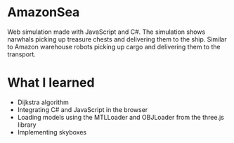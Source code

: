 # AmazonSea
Web simulation made with JavaScript and C#. The simulation shows narwhals picking up treasure chests and delivering them to the ship. Similar to Amazon warehouse robots picking up cargo and delivering them to the transport.

# What I learned
* Dijkstra algorithm
* Integrating C# and JavaScript in the browser
* Loading models using the MTLLoader and OBJLoader from the three.js library
* Implementing skyboxes

